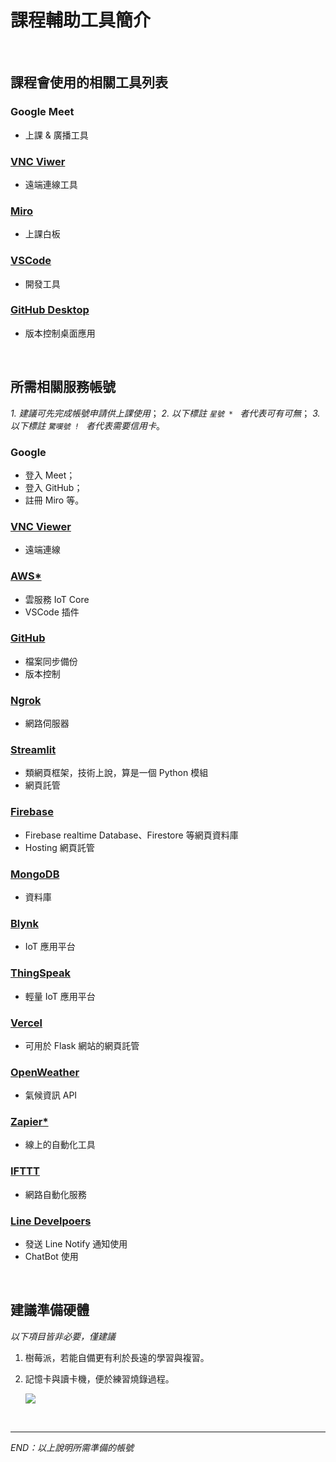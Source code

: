 # 課程輔助工具簡介

</br>

## 課程會使用的相關工具列表

### Google Meet

- 上課 & 廣播工具

### [VNC Viwer](https://www.realvnc.com/en/connect/download/viewer/)

- 遠端連線工具
  
### [Miro](https://miro.com/)

- 上課白板

### [VSCode](https://code.visualstudio.com/)

- 開發工具

### [GitHub Desktop](https://desktop.github.com/)

- 版本控制桌面應用

</br>



## 所需相關服務帳號

*1. 建議可先完成帳號申請供上課使用*；
*2. 以下標註 `星號 * ` 者代表可有可無*；
*3. 以下標註 `驚嘆號 ! ` 者代表需要信用卡*。


### Google

- 登入 Meet；
- 登入 GitHub；
- 註冊 Miro 等。

### [VNC Viewer](https://www.realvnc.com/en/connect/download/viewer/)

- 遠端連線

### [AWS*](https://aws.amazon.com/tw/)

- 雲服務 IoT Core
- VSCode 插件

### [GitHub](https://github.com/)

- 檔案同步備份
- 版本控制

### [Ngrok](https://ngrok.com/)

- 網路伺服器

### [Streamlit](https://streamlit.io/)

- 類網頁框架，技術上說，算是一個 Python 模組
- 網頁託管

### [Firebase](https://firebase.google.com/)

- Firebase realtime Database、Firestore 等網頁資料庫
- Hosting 網頁託管

### [MongoDB](https://www.mongodb.com/zh-cn)

- 資料庫

### [Blynk](https://blynk.io/)

- IoT 應用平台

### [ThingSpeak](https://thingspeak.com/)

- 輕量 IoT 應用平台

### [Vercel](https://vercel.com/)

- 可用於 Flask 網站的網頁託管

### [OpenWeather](https://openweathermap.org/)

- 氣候資訊 API

### [Zapier*](https://zapier.com/)

- 線上的自動化工具

### [IFTTT](https://ifttt.com/explore)

- 網路自動化服務

### [Line Develpoers](https://developers.line.biz/zh-hant/)

- 發送 Line Notify 通知使用
- ChatBot 使用



</br>

## 建議準備硬體

*以下項目皆非必要，僅建議*

1. 樹莓派，若能自備更有利於長遠的學習與複習。
2. 記憶卡與讀卡機，便於練習燒錄過程。

   ![](images/img_01.png)

</br>

---

_END：以上說明所需準備的帳號_

